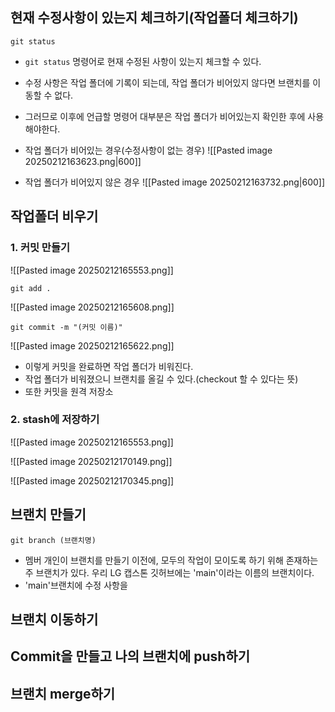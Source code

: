 
## 현재 수정사항이 있는지 체크하기(작업폴더 체크하기)
```
git status
```
- `git status` 명령어로 현재 수정된 사항이 있는지 체크할 수 있다.
- 수정 사항은 작업 폴더에 기록이 되는데, 작업 폴더가 비어있지 않다면 브랜치를 이동할 수 없다.
- 그러므로 이후에 언급할 명령어 대부분은 작업 폴더가 비어있는지 확인한 후에 사용해야한다.

- 작업 폴더가 비어있는 경우(수정사항이 없는 경우)
![[Pasted image 20250212163623.png|600]]

- 작업 폴더가 비어있지 않은 경우
![[Pasted image 20250212163732.png|600]]

## 작업폴더 비우기
### 1. 커밋 만들기

![[Pasted image 20250212165553.png]]


```
git add .
```
![[Pasted image 20250212165608.png]]

```
git commit -m "(커밋 이름)"
```
![[Pasted image 20250212165622.png]]

- 이렇게 커밋을 완료하면 작업 폴더가 비워진다.
- 작업 폴더가 비워졌으니 브랜치를 올길 수 있다.(checkout 할 수 있다는 뜻)
- 또한 커밋을 원격 저장소

### 2. stash에 저장하기

![[Pasted image 20250212165553.png]]

![[Pasted image 20250212170149.png]]

![[Pasted image 20250212170345.png]]
## 브랜치 만들기
```
git branch (브랜치명)
```
- 멤버 개인이 브랜치를 만들기 이전에, 모두의 작업이 모이도록 하기 위해 존재하는 주 브랜치가 있다. 우리 LG 캡스톤 깃허브에는 'main'이라는 이름의 브랜치이다.
- 'main'브랜치에 수정 사항을 

## 브랜치 이동하기


## Commit을 만들고 나의 브랜치에 push하기


## 브랜치 merge하기